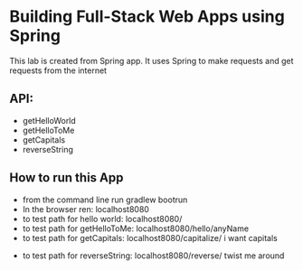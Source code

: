 # Building Full-Stack Web Apps using Spring

This lab is created from Spring app. It uses Spring to make requests and get requests from the internet


## API:
* getHelloWorld
* getHelloToMe
* getCapitals
* reverseString
                            

## How to run this App
* from the command line run gradlew bootrun
* In the browser ren: localhost8080 
* to test path for hello world: localhost8080/
* to test path for getHelloToMe: localhost8080/hello/anyName
* to test path for getCapitals: localhost8080/capitalize/ i want capitals
+ to test path for reverseString: localhost8080/reverse/ twist me around

